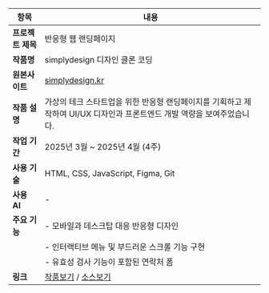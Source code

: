 | **항목**               | **내용**                                                                 |
|------------------------|--------------------------------------------------------------------------|
| **프로젝트 제목**        | 반응형 웹 랜딩페이지                                                    |
| **작품명**               | simplydesign 디자인 클론 코딩                                            |
| **원본사이트**           | [simplydesign.kr](https://simplydesign.kr/)                              |
| **작품 설명**            | 가상의 테크 스타트업을 위한 반응형 랜딩페이지를 기획하고 제작하여 UI/UX 디자인과 프론트엔드 개발 역량을 보여주었습니다. |
| **작업 기간**            | 2025년 3월 ~ 2025년 4월 (4주)                                           |
| **사용 기술**            | HTML, CSS, JavaScript, Figma, Git                                        |
| **사용 AI**              | -                                                                      |
| **주요 기능**            | - 모바일과 데스크탑 대응 반응형 디자인                                 |
|                        | - 인터랙티브 메뉴 및 부드러운 스크롤 기능 구현                         |
|                        | - 유효성 검사 기능이 포함된 연락처 폼                                  |
| **링크**                 | [작품보기](#) / [소스보기](#)                                            |
